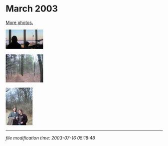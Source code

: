March 2003
==========

[More photos.](/p/photos/)

[![](/photos/thumb/2003-03-10-vanvleck.jpg)](/photos/2003-03-10-vanvleck.jpg)

[![](/photos/thumb/2003-03-18-arbor.jpg)](/photos/2003-03-18-arbor.jpg)

[![](/photos/thumb/2003-03-22-arbor-clarks.jpg)](/photos/2003-03-22-arbor-clarks.jpg)

* * *

<div class="rightside"><em>file modification time: 2003-07-16 05:18:48</em></div>

